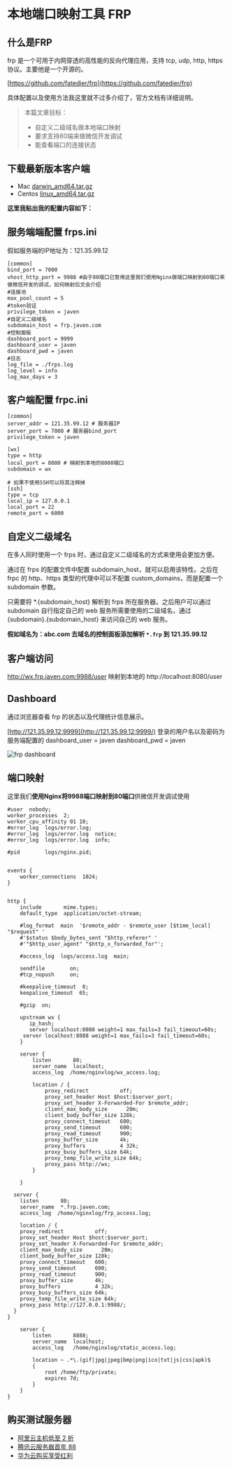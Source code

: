 # 本地端口映射工具 FRP

## 什么是FRP

frp 是一个可用于内网穿透的高性能的反向代理应用，支持 tcp, udp, http, https 协议。主要他是一个开源的。

[https://github.com/fatedier/frp](https://github.com/fatedier/frp)

具体配置以及使用方法我这里就不过多介绍了，官方文档有详细说明。

> 本篇文章目标：
> - 自定义二级域名做本地端口映射 
> - 要求支持80端来做微信开发调试 
> - 能查看端口的连接状态

## 下载最新版本客户端

- Mac [darwin_amd64.tar.gz
](https://github.com/fatedier/frp/releases)
- Centos [linux_amd64.tar.gz](https://github.com/fatedier/frp/releases)

**这里我贴出我的配置内容如下：**

## 服务端端配置 frps.ini

假如服务端的IP地址为：121.35.99.12

```shell
[common]
bind_port = 7000 
vhost_http_port = 9988 #由于80端口已暂用这里我们使用Nginx做端口映射到80端口来做微信开发的调试，如何映射后文会介绍
#连接池
max_pool_count = 5
#token验证
privilege_token = javen
#自定义二级域名
subdomain_host = frp.javen.com
#控制面板
dashboard_port = 9999
dashboard_user = javen
dashboard_pwd = javen
#日志
log_file = ./frps.log
log_level = info
log_max_days = 3
```

## 客户端配置 frpc.ini

```shell
[common]
server_addr = 121.35.99.12 # 服务器IP
server_port = 7000 # 服务器bind_port
privilege_token = javen

[wx]
type = http
local_port = 8080 # 映射到本地的8080端口
subdomain = wx

# 如果不使用SSH可以将其注释掉
[ssh]
type = tcp
local_ip = 127.0.0.1
local_port = 22
remote_port = 6000
```

## 自定义二级域名

在多人同时使用一个 frps 时，通过自定义二级域名的方式来使用会更加方便。

通过在 frps 的配置文件中配置 subdomain_host，就可以启用该特性。之后在 frpc 的 http、https 类型的代理中可以不配置 custom_domains，而是配置一个 subdomain 参数。

只需要将 *.{subdomain_host} 解析到 frps 所在服务器。之后用户可以通过 subdomain 自行指定自己的 web 服务所需要使用的二级域名，通过 {subdomain}.{subdomain_host} 来访问自己的 web 服务。

**假如域名为：abc.com 去域名的控制面板添加解析 `*.frp` 到 121.35.99.12**

## 客户端访问

http://wx.frp.javen.com:9988/user 映射到本地的 http://localhost:8080/user

## Dashboard

通过浏览器查看 frp 的状态以及代理统计信息展示。

[http://121.35.99.12:9999](http://121.35.99.12:9999/) 登录的用户名以及密码为服务端配置的 dashboard_user = javen dashboard_pwd = javen


<img :src="$withBase('/frp.png')" alt="frp dashboard">


## 端口映射

这里我们**使用Nginx将9988端口映射到80端口**供微信开发调试使用

```shell{63,64,65,66,67,68,69,70,71,72,73,74,75,76,77,78,79,80,81,82,83}
#user  nobody;
worker_processes  2;
worker_cpu_affinity 01 10;
#error_log  logs/error.log;
#error_log  logs/error.log  notice;
#error_log  logs/error.log  info;

#pid        logs/nginx.pid;


events {
    worker_connections  1024;
}


http {
    include       mime.types;
    default_type  application/octet-stream;

    #log_format  main  '$remote_addr - $remote_user [$time_local] "$request" '
    #'$status $body_bytes_sent "$http_referer" '
    #'"$http_user_agent" "$http_x_forwarded_for"';

    #access_log  logs/access.log  main;

    sendfile        on;
    #tcp_nopush     on;

    #keepalive_timeout  0;
    keepalive_timeout  65;

    #gzip  on;
	
	upstream wx {
	   ip_hash;
	   server localhost:8080 weight=1 max_fails=3 fail_timeout=60s;
     server localhost:8088 weight=1 max_fails=3 fail_timeout=60s;
	}
	
	server {
		listen       80;
		server_name  localhost;
		access_log  /home/nginxlog/wx_access.log;

		location / {
			proxy_redirect          off;
			proxy_set_header Host $host:$server_port;
			proxy_set_header X-Forwarded-For $remote_addr;
			client_max_body_size      20m;
			client_body_buffer_size 128k;
			proxy_connect_timeout   600;
			proxy_send_timeout      600;
			proxy_read_timeout      900;
			proxy_buffer_size       4k;
			proxy_buffers           4 32k;
			proxy_busy_buffers_size 64k;
			proxy_temp_file_write_size 64k;
			proxy_pass http://wx;
		}

	}

  server {
    listen       80;
    server_name  *.frp.javen.com;
    access_log  /home/nginxlog/frp_access.log;

    location / {
    proxy_redirect          off;
    proxy_set_header Host $host:$server_port;
    proxy_set_header X-Forwarded-For $remote_addr;
    client_max_body_size      20m;
    client_body_buffer_size 128k;
    proxy_connect_timeout   600;
    proxy_send_timeout      600;
    proxy_read_timeout      900;
    proxy_buffer_size       4k;
    proxy_buffers           4 32k;
    proxy_busy_buffers_size 64k;
    proxy_temp_file_write_size 64k;
    proxy_pass http://127.0.0.1:9988/;
  }
}
	
	server {
		listen       8888;
		server_name  localhost;
		access_log   /home/nginxlog/static_access.log;

		location ~ .*\.(gif|jpg|jpeg|bmp|png|ico|txt|js|css|apk)$
		{
			root /home/ftp/private; 
			expires 7d; 
		}
	}
}
```
## 购买测试服务器

- [阿里云主机低至 2 折](https://promotion.aliyun.com/ntms/yunparter/invite.html?userCode=b1hkzv2x)
- [腾讯云服务器首年 88](https://cloud.tencent.com/act/cps/redirect?redirect=1048&cps_key=a21676d22e4b11a883893d54e158c1d3&from=console)
- [华为云购买享受红利](https://activity.huaweicloud.com/discount_area_v5/index.html?&fromuser=aHcxMTc2NTU3MQ==&utm_source=aHcxMTc2NTU3MQ==&utm_medium=cps&utm_campaign=201905)
 